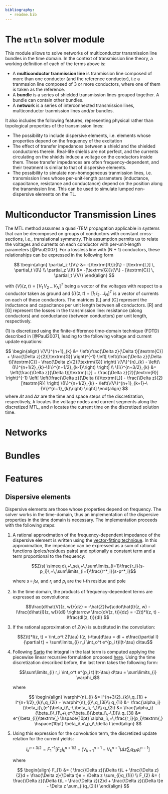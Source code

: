 ```yaml
---
bibliography:
  - readme.bib
---
```

# The `mtln` solver module

This module allows to solve networks of multiconductor transmission line bundles in the time domain. 
In the context of transmission line theory, a working definition of each of the terms above is:

* A **multiconductor tranmission line** is tranmission line composed of more than one conductor (and the reference conductor), i.e a tranmssion line composed of 3 or more conductors, where one of them is taken as the reference.
* A **bundle** is a series of shielded transmission lines grouped together. A bundle can contain other bundles. 
* A **network** is a series of interconnected transmission lines, multiconductor tranmission lines and/or bundles.

It also includes the following features, representing physical rather than topological properties of the transmission lines:

* The possibility to include dispersive elements, i.e. elements whose properties depend on the frequency of the excitation
* The effect of transfer impedances between a shield and the shielded conductores therein. Real-life shields are not perfect, and the currents circulating on the shields induce a voltage on the conductors inside them. These transfer impedances are often frequency-dependent, and their treatment is similar to that of dispersive elements. 
* The possibility to simulate non-homogeneous tranmission lines, i.e. transmission lines whose per-unit-length parameters (inductance, capacitance, resistance and conductance) depend on the position along the transmission line. This can be used to simulate lumped non-dispersive elements on the TL.
<!---
* non-uniform TL: spatial step can vary along the line
--->

# Multiconductor Transmission Lines #

The MTL method assumes a quasi-TEM propagation applicable in systems that can be decomposed on groups of conductors with constant cross-sections, i.e., translational symmetry. This assumption permits us to relate the voltages and currents on each conductor with per-unit-length parameters [@Paul2007]. For a
lossless line with (N + 1) conductors, these relationships can be expressed in the following form 

$$
\begin{align}
	\partial_z \{V\} &= -[\textrm{R}]\{I\}  - [\textrm{L}] \, \partial_t \{I\} \\
    \partial_z \{I\} &= -[\textrm{G}]\{V\}  - [\textrm{C}] \, \partial_t \{V\} 
\end{align} 
$$

with $\{V\}(z,t) = \left[ V_1 \, V_2 \, ... V_N \right]^T$ being a vector of the voltages with respect to a conductor taken as ground and $\{I\} (z,t) = \left[ I_1 \, I_2 \, ... I_N \right]^T$ is a vector of currents on each of these conductors. 
The matrices $[\textrm{L}]$ and $[\textrm{C}]$ represent the inductance and capacitance per unit length between all conductors.
$\textrm{[R]}$ and $\textrm{[G]}$ represent the losses in the transmission line: resistance (along conductors) and conductance (between conductors) per unit length, respectively.

(1) is discretized using the finite-difference time-domain technique (FDTD) described in [@Paul2007], leading to the following voltage and current update equations:

$$
	\begin{align}
		\{V\}^{n+1}_{k} &= \left(\frac{\Delta z}{\Delta t}[\textrm{C}] + \frac{\Delta z}{2}[\textrm{G}] \right)^{-1} \left[ \left(\frac{\Delta z}{\Delta t}[\textrm{C}] - \frac{\Delta z}{2}[\textrm{G}] \right) \{V\}^{n}_{k} -  \left(\{I\}^{n+1/2}_{k}-\{I\}^{n+1/2}_{k-1}\right) \right] \\
		\{I\}^{n+3/2}_{k} &= \left(\frac{\Delta z}{\Delta t}[\textrm{L}] + \frac{\Delta z}{2}[\textrm{R}] \right)^{-1} \left[ \left(\frac{\Delta z}{\Delta t}[\textrm{L}] - \frac{\Delta z}{2}[\textrm{R}] \right) \{I\}^{n+1/2}_{k}  -  \left(\{V\}^{n+1}_{k+1}-\{V\}^{n+1}_{k}\right) \right]
	\end{align} 
$$
where $\Delta t$ and $\Delta z$ are the time and space steps of the discretization, respectively, $k$ locates the voltage nodes and current segments along the discretized MTL, and $n$ locates the current time on the discretized solution time. 

# Networks #

# Bundles #

# Features #

## Dispersive elements ##

Dispersive elements are those whose properties depend on frequency. The solver works in the time-domain, thus an implementation of the dispersive properties in the time domain is necessary. The implementation proceeds with the following steps:

1. A rational approximation of the frequency-dependent impedance of the dispersive element is written using the [vector-fitting technique](https://www.sintef.no/en/software/vector-fitting/). In this approximation, the impedance can be expressed as a sum of rational functions (poles/residues pairs) and optionally a constant term and a term proportional to the frequency:

    $$Z(s) \simeq d\,+\,se\,+\,\sum\limits_{i=1}\frac{r_i}{s-p_i}\,+\,\sum\limits_{i=1}\frac{r^*_i}{s-p^*_i}$$

    where $s\,=\,j\omega$, and $r_i$ and $p_i$ are the _i_-th residue and pole


2. In the time domain, the products of frequency-dependent terms are expressed as convolutions:

   $$\frac{d\hat{V}(z, w)}{dz} = -\hat{Z}(w)\cdot\hat{I}(z, w) - l\frac{d\hat{I}(z, w)}{dI} \rightarrow 
    \frac{dV(z, t)}{dz} = -Z(t)*I(z, t) - l\frac{dI(z, t)}{dI} $$

3. If the rational approximation of $Z(w)$ is substituted in the convolution:

    $$Z(t)*I(z, t) = \int_o^t Z(\tau) I(z, t-\tau)d\tau = dI + e\frac{\partial I}{\partial t} + \sum\limits_{i} r_i \int_o^t e^{p_i t}I(t-\tau) d\tau$$

4. Following [Sarto](https://ieeexplore.ieee.org/document/809798) the integral in the last term is computed applying the piecewise linear recursive formulation proposed [here](https://ieeexplore.ieee.org/document/391136). Using the time discretization described before, the last term takes the following form:

    $$\sum\limits_{i} r_i \int_o^t e^{p_i t}I(t-\tau) d\tau = \sum\limits_{i} \varphi_i$$

    where

    $$
    \begin{align}
        \varphi^{n}_{i} &= I^{n+3/2}_{k}\,q_{1i} + I^{n+1/2}_{k}\,q_{2i} + \varphi^{n}_{i}\,q_{3i}\\
        q_{1i} &= \frac{\alpha_i}{\beta_i}\,(e^{\beta_i}\,-\,\beta_i\,-\,1)\\
        q_{2i} &= \frac{\alpha_i}{\beta_i}\,(1\,+\,e^{\beta_i}(\beta_i\,-\,1))\\
    	q_{3i} &= e^{\beta_{i}}\textrm{,} \hspace{10pt} \alpha_i\,=\,\frac{r_i}{p_i}\textrm{,} \hspace{10pt} \beta_i\,=\,p_i\,\delta t
    \end{align}
    $$

5. Using this expression for the convolution term, the discretized update relation for the current yields:

	$$I^{n+3/2}_{k} = F_{1}^{-1}[F_{2}I^{n+1/2}_{k} - (V^{n+1}_{k+1}-V^{n+1}_{k}) \Delta z \sum_{i}q_{3i}\varphi^{n-1}_{i}]$$

    where
    
    $$
    \begin{align}
        F_{1} &= ( \frac{\Delta z}{\Delta t}L + \frac{\Delta z}{2}d + \frac{\Delta z}{\Delta t}e + \Delta z \sum_{i}q_{1i}) \\
        F_{2} &= ( \frac{\Delta z}{\Delta t}L - \frac{\Delta z}{2}d + \frac{\Delta z}{\Delta t}e - \Delta z \sum_{i}q_{2i})
    \end{align}
    $$






